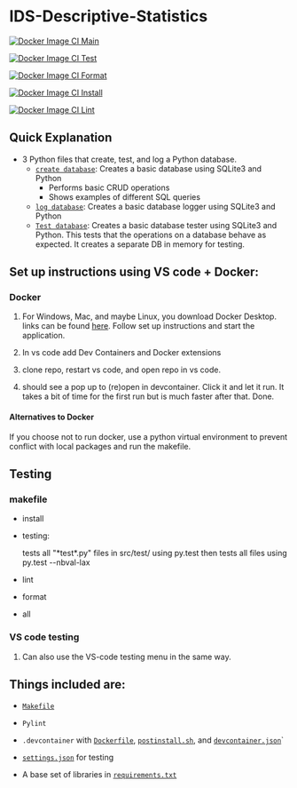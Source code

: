 # IDS-Descriptive-Statistics 

[![Docker Image CI Main](https://github.com/Nathan-Bush46/IDS706-Polars-Descriptive-Statistic/actions/workflows/main.yml/badge.svg)](https://github.com/Nathan-Bush46/IDS706-Polars-Descriptive-Statistic/actions/workflows/main.yml)

[![Docker Image CI Test](https://github.com/Nathan-Bush46/IDS706-Polars-Descriptive-Statistic/actions/workflows/test.yml/badge.svg)](https://github.com/Nathan-Bush46/IDS706-Polars-Descriptive-Statistic/actions/workflows/test.yml)

[![Docker Image CI Format](https://github.com/Nathan-Bush46/IDS706-Polars-Descriptive-Statistic/actions/workflows/format.yml/badge.svg)](https://github.com/Nathan-Bush46/IDS706-Polars-Descriptive-Statistic/actions/workflows/format.yml)

[![Docker Image CI Install](https://github.com/Nathan-Bush46/IDS706-Polars-Descriptive-Statistic/actions/workflows/install.yml/badge.svg)](https://github.com/Nathan-Bush46/IDS706-Polars-Descriptive-Statistic/actions/workflows/install.yml)

[![Docker Image CI Lint](https://github.com/Nathan-Bush46/IDS706-Polars-Descriptive-Statistic/actions/workflows/lint.yml/badge.svg)](https://github.com/Nathan-Bush46/IDS706-Polars-Descriptive-Statistic/actions/workflows/lint.yml)



## Quick Explanation

* 3 Python files that create, test, and log a Python database.
    * [`create database`](src/main_workspace/sql_main.py): Creates a basic database using SQLite3 and Python
        * Performs basic CRUD operations
        * Shows examples of different SQL queries
    * [`log database`](src/main_workspace/sql_logging_example.py): Creates a basic database logger using SQLite3 and Python
    * [`Test database`](src/tests/test_sql.py): Creates a basic database tester using SQLite3 and Python. This tests that the operations on a database behave as expected. It creates a separate DB in memory for testing.

## Set up instructions using VS code + Docker: 
### Docker
1. For Windows, Mac, and maybe Linux, you download Docker Desktop. links can be found [here](https://docs.docker.com/engine/install/). Follow set up instructions and start the application.

2. In vs code add Dev Containers and Docker extensions 

3. clone repo, restart vs code, and open repo in vs code.

4. should see a pop up to (re)open in devcontainer. Click it and let it run. It takes a bit of time for the first run but is much faster after that. Done.

#### Alternatives to Docker
If you choose not to run docker, use a python virtual environment to prevent conflict with local packages and run the makefile.
 
## Testing

### makefile  
* install

* testing:

    tests all "\*test\*.py" files in src/test/ using py.test then tests all files using py.test --nbval-lax

* lint

* format

* all 

### VS code testing  
1. Can also use the VS-code testing menu in the same way.

## Things included are:

* [`Makefile`](Makefile)

* `Pylint`

* `.devcontainer` with [`Dockerfile`](/.devcontainer/Dockerfile), [`postinstall.sh`](/.devcontainer/postinstall.sh), and [`devcontainer.json`](/.devcontainer/devcontainer.json)`

*  [`settings.json`](.vscode/settings.json) for testing

*  A base set of libraries in [`requirements.txt`](requirements.txt)

